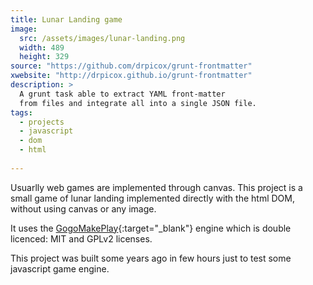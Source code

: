 ```yaml
---
title: Lunar Landing game
image:
  src: /assets/images/lunar-landing.png
  width: 489
  height: 329
source: "https://github.com/drpicox/grunt-frontmatter"
xwebsite: "http://drpicox.github.io/grunt-frontmatter"
description: > 
  A grunt task able to extract YAML front-matter
  from files and integrate all into a single JSON file.
tags:
  - projects
  - javascript
  - dom
  - html
  
---
```

Usuarlly web games are implemented through canvas.
This project is a small game of lunar landing
implemented directly with the html DOM, without
using canvas or any image.

It uses the [GogoMakePlay](http://gogomakeplay.com/){:target="_blank"} engine
which is double licenced: MIT and GPLv2 licenses.

This project was built some years ago
in few hours just to test some javascript game engine.
